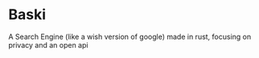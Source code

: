 # Baski
A Search Engine (like a wish version of google) made in rust, focusing on privacy and an open api

